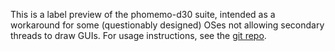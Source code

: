 This is a label preview of the phomemo-d30 suite, intended as a workaround for some (questionably designed) OSes not allowing secondary threads to draw GUIs. For usage instructions, see the [git repo](https://github.com/crabdancing/phomemo-d30).
